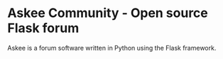# Askee Community - Open source Flask forum
Askee is a forum software written in Python using the Flask framework.